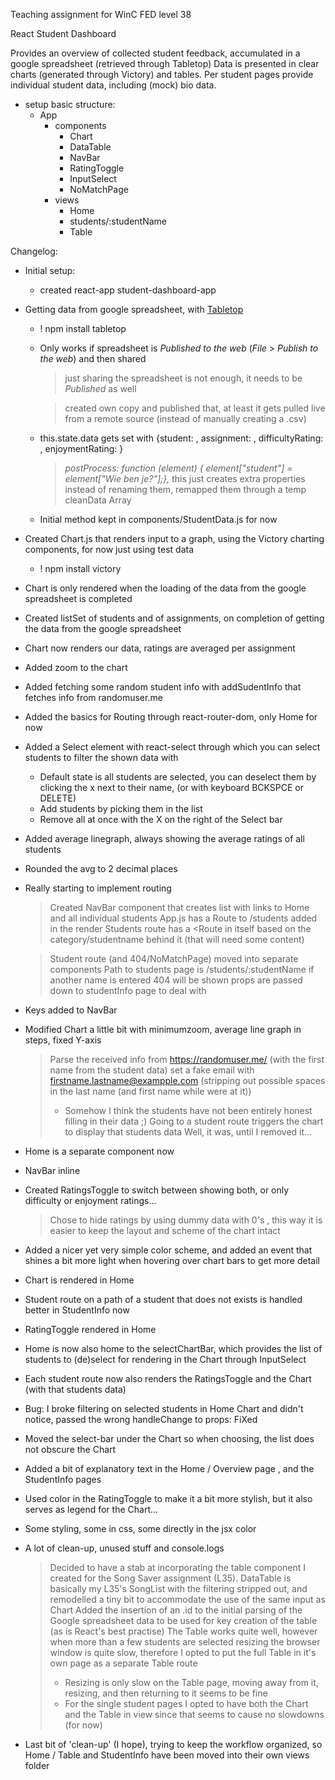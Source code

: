 Teaching assignment for WinC FED level 38

React Student Dashboard

  Provides an overview of collected student feedback, accumulated in a google spreadsheet (retrieved through Tabletop)
  Data is presented in clear charts (generated through Victory) and tables.
  Per student pages provide individual student data, including (mock) bio data.


  - setup basic structure:
    - App
       - components
	     - Chart
		 - DataTable
	     - NavBar
		 - RatingToggle
		 - InputSelect
		 - NoMatchPage
       - views
	     - Home
		 - students/:studentName
		 - Table


Changelog:

- Initial setup:
  - created react-app student-dashboard-app
- Getting data from google spreadsheet, with [Tabletop](https://github.com/jsoma/tabletop)
  - ! npm install tabletop
  - Only works if spreadsheet is _Published to the web_ (*File* > *Publish to the web*) and then shared
    > just sharing the spreadsheet is not enough, it needs to be _Published_ as well
	
    > created own copy and published that, at least it gets pulled live from a remote source (instead of manually creating a .csv)
  - this.state.data gets set with {student: , assignment: , difficultyRating: , enjoymentRating: }
    > _postProcess: function (element) {
        element["student"] = element["Wie ben je?"];},_
	> this just creates extra properties instead of renaming them, remapped them through a temp cleanData Array
  - Initial method kept in components/StudentData.js for now
- Created Chart.js that renders input to a graph, using the Victory charting components, for now just using test data
  - ! npm install victory
- Chart is only rendered when the loading of the data from the google spreadsheet is completed
- Created listSet of students and of assignments, on completion of getting the data from the google spreadsheet
- Chart now renders our data, ratings are averaged per assignment
- Added zoom to the chart
- Added fetching some random student info with addSudentInfo that fetches info from randomuser.me
- Added the basics for Routing through react-router-dom, only Home for now
- Added a Select element with react-select through which you can select students to filter the shown data with
  - Default state is all students are selected, you can deselect them by clicking the x next to their name, (or with keyboard BCKSPCE or DELETE)
  - Add students by picking them in the list
  - Remove all at once with the X on the right of the Select bar
- Added average linegraph, always showing the average ratings of all students
- Rounded the avg to 2 decimal places
- Really starting to implement routing
  > Created NavBar component that creates list with links to Home and all individual students
  > App.js has a Route to /students added in the <Switch> render
  > Students route has a <Route in itself based on the category/studentname behind it (that will need some content)

  > Student route (and 404/NoMatchPage) moved into separate components
  > Path to students page is /students/:studentName if another name is entered 404  will be shown
  > props are passed down to studentInfo page to deal with
- Keys added to NavBar
- Modified Chart a little bit with minimumzoom, average line graph in steps, fixed Y-axis
  > Parse the received info from https://randomuser.me/ (with the first name from the student data)
  > set a fake email with firstname.lastname@exampple.com (stripping out possible spaces in the last name (and first name while were at it))
  > - Somehow I think the students have not been entirely honest filling in their data ;)
  > Going to a student route triggers the chart to display that students data
  > Well, it was, until I removed it...
- Home is a separate component now
- NavBar inline
- Created RatingsToggle to switch between showing both, or only difficulty or enjoyment ratings...
  > Chose to hide ratings by using dummy data with 0's , this way it is easier to keep the layout and scheme of the chart intact
- Added a nicer yet very simple color scheme, and added an event that shines a bit more light when hovering over chart bars to get more detail
- Chart is rendered in Home
- Student route on a path of a student that does not exists is handled better in StudentInfo now
- RatingToggle rendered in Home
- Home is now also home to the selectChartBar, which provides the list of students to (de)select for rendering in the Chart through InputSelect
- Each student route now also renders the RatingsToggle and the Chart (with that students data)
- Bug: I broke filtering on selected students in Home Chart and didn't notice, passed the wrong handleChange to props: FiXed
- Moved the select-bar under the Chart so when choosing, the list does not obscure the Chart
- Added a bit of explanatory text in the Home / Overview page , and the StudentInfo pages
- Used color in the RatingToggle to make it a bit more stylish, but it also serves as legend for the Chart...
- Some styling, some in css, some directly in the jsx color
- A lot of clean-up, unused stuff and console.logs
  > Decided to have a stab at incorporating the table component I created for the Song Saver assignment (L35).
  > DataTable is basically my L35's SongList with the filtering stripped out, and remodelled a tiny bit to accommodate the use of the same input as Chart
  > Added the insertion of an .id to the initial parsing of the Google spreadsheet data to be used for key creation of the table (as is React's best practise)
  > The Table works quite well, however when more than a few students are selected resizing the browser window is quite slow, therefore I opted to put the full Table in it's own page as a separate Table route
  > - Resizing is only slow on the Table page, moving away from it, resizing, and then returning to it seems to be fine
  > - For the single student pages I opted to have both the Chart and the Table in view since that seems to cause no slowdowns (for now)
- Last bit of 'clean-up' (I hope), trying to keep the workflow organized, so Home / Table and StudentInfo have been moved into their own views folder
